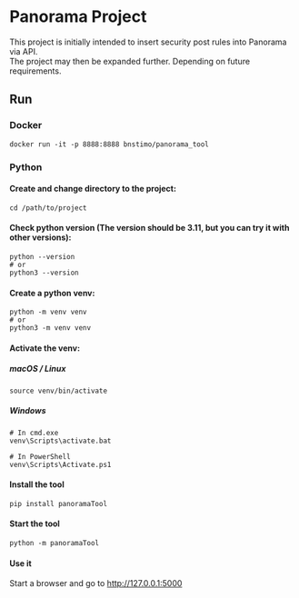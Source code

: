 # Panorama Project

This project is initially intended to insert security post rules into Panorama via API.  
The project may then be expanded further. Depending on future requirements.

## Run


### Docker

```
docker run -it -p 8888:8888 bnstimo/panorama_tool
```

### Python

#### Create and change directory to the project:

````
cd /path/to/project
````

#### Check python version (The version should be 3.11, but you can try it with other versions):

```
python --version
# or
python3 --version
```

#### Create a python venv:

```
python -m venv venv
# or
python3 -m venv venv
```

#### Activate the venv:

##### macOS / Linux

```
source venv/bin/activate
```

##### Windows

```
# In cmd.exe
venv\Scripts\activate.bat

# In PowerShell
venv\Scripts\Activate.ps1
```

#### Install the tool

```
pip install panoramaTool
```

#### Start the tool

```
python -m panoramaTool
```

#### Use it

Start a browser and go to http://127.0.0.1:5000
